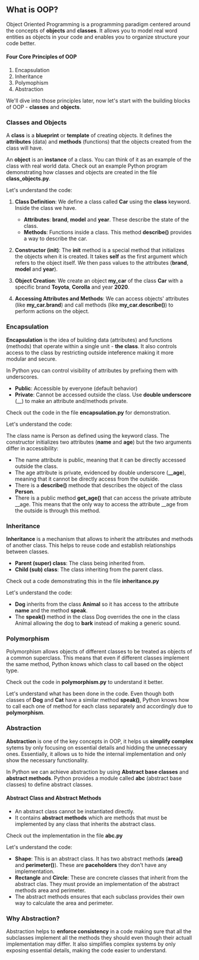 ## What is OOP?

Object Oriented Programming is a programming paradigm centered around the concepts of **objects** and **classes**. It allows you to model real word entities as objects in your code and enables you to organize structure your code better.

#### Four Core Principles of OOP

1. Encapsulation
2. Inheritance
3. Polymophism
4. Abstraction

We'll dive into those principles later, now let's start with the building blocks of OOP - **classes** and **objects**.

### Classes and Objects

A **class** is a **blueprint** or **template** of creating objects. 
It defines the **attributes** (data) and **methods** (functions) that the objects created from the class will have.

An **object** is an **instance** of a class. You can think of it as an example of the class with real world data. 
Check out an example Python program demonstrating how classes and objects are created in the file **class_objects.py**.

Let's understand the code:

1. **Class Definition**: We define a class called **Car** using the **class** keyword. Inside the class we have.
    - **Attributes**: **brand**, **model** and **year**. These describe the state of the class.
    - **Methods**: Functions inside a class. This method **describe()** provides a way to describe the car.

2. **Constructor (__init__)**: The __init__ method is a special method that initializes the objects when it is created. It takes **self** as the first argument which refers to the object itself. We then pass values to the attributes (**brand**, **model** and **year**).

3. **Object Creation**: We create an object **my_car** of the class **Car** with a specific brand **Toyota**, **Corolla** and year **2020**.

4. **Accessing Attributes and Methods**: We can access objects' attributes (like **my_car.brand**) and call methods (like **my_car.describe()**) to perform actions on the object.

### Encapsulation

**Encapsulation** is the idea of building data (attributes) and functions (methods) 
that operate within a single unit - **the class**. 
It also controls access to the class by restricting outside inteference making it more 
modular and secure.

In Python you can control visibility of attributes by prefixing them with underscores.
 - **Public**: Accessible by everyone (default behavior)
 - **Private**: Cannot be accessed outside the class. Use **double underscore** (__) to make
 an attribute and/methods private.

 Check out the code in the file **encapsulation.py** for demonstration.

 Let's understand the code:

The class name is Person as defined using the keyword class. The constructor initializes two
attributes (**name** and **age**) but the two arguments differ in accessibility:
 - The name attribute is public, meaning that it can be directly accessed outside the class.
 - The age attribute is private, evidenced by double underscore (**__age**), meaning that
 it cannot be directly access from the outside.
 - There is a **describe()** methode that describes the object of the class **Person**.
 - There is a public method **get_age()** that can access the private attribute __age. 
 This means that the only way to access the attribute __age from the outside is through this method.

### Inheritance

**Inheritance** is a mechanism that allows to inherit the attributes and methods of another
class. This helps to reuse code and establish relationships between classes.

 - **Parent (super) class**: The class being inherited from.
 - **Child (sub) class**: The class inheriting from the parent class.

Check out a code demonstrating this in the file **inheritance.py**

Let's understand the code:

 - **Dog** inherits from the class **Animal** so it has access to the attribute **name** and the
 method **speak**.
 - The **speak()** method in the class Dog overrides the one in the class Animal 
 allowing the dog to **bark** instead of making a generic sound. 

### Polymorphism

Polymorphism allows objects of different classes to be treated as objects of a common superclass.
This means that even if different classes implement the same method, Python knows which class to
call based on the object type.

Check out the code in **polymorphism.py** to understand it better.

Let's understand what has been done in the code. Even though both classes of **Dog** and **Cat** have a similar method **speak()**, Python knows how to call each one of method for each class separately and accordingly due to **polymorphism**.

### Abstraction

**Abstraction** is one of the key concepts in OOP, it helps us **simplify complex** sytems by only focusing on essential details and hidding the unnecessary ones. Essentially, it allows us to hide the internal implementation and only show the necessary functionality.

In Python we can achieve abstraction by using **Abstract base classes** and **abstract methods**. Python provides a module called **abc** (abstract base classes) to define abstract classes.

#### Abstract Class and Abstract Methods

 - An abstract class cannot be instantiated directly.
 - It contains **abstract methods** which are methods that must be implemented by any 
 class that inherits the abstract class. 
 
 Check out the implementation in the file **abc.py**

Let's understand the code:

 - **Shape**: This is an abstract class. It has two abstract methods (**area()** and **perimeter()**). These are **paceholders** they don't have any implementation.
 - **Rectangle** and **Circle**: These are concrete classes that inherit from the abstract clas. They must provide an implementation of the abstract methods area and perimeter.
 - The abstract methods ensures that each subclass provides their own way to calculate the area and perimeter.

### Why Abstraction?

Abstraction helps to **enforce consistency** in a code making sure that all the subclasses implement all the methods they should even though their actuall implementation may differ. It also simplifies complex systems by only exposing essential details, making the code easier to understand.
